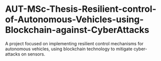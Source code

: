 # AUT-MSc-Thesis-Resilient-control-of-Autonomous-Vehicles-using-Blockchain-against-CyberAttacks
A project focused on implementing resilient control mechanisms for autonomous vehicles, using blockchain technology to mitigate cyber-attacks on sensors.
